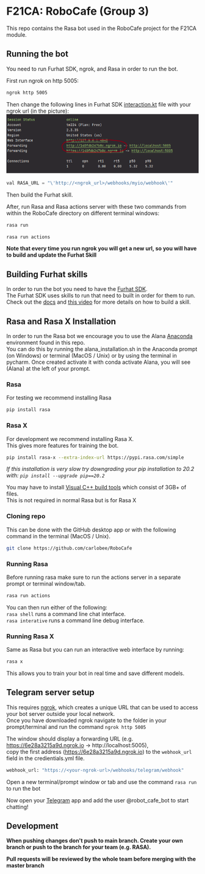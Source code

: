 # F21CA: RoboCafe (Group 3)

This repo contains the Rasa bot used in the RoboCafe project for the F21CA module.

## Running the bot

You need to run Furhat SDK, ngrok, and Rasa in order to run the bot.

First run ngrok on http 5005:
```bash
ngrok http 5005
```

Then change the following lines in Furhat SDK [interaction.kt](https://github.com/carlobee/RoboCafe/blob/NLU/furhat/Skill/src/main/kotlin/furhatos/app/skill/flow/interaction.kt) file with your ngrok url (in the picture):
![ngrok_url](https://github.com/carlobee/RoboCafe/blob/main/docs/ngrok_url.png?raw=true)
```java
val RASA_URL = "\'http://<ngrok_url>/webhooks/myio/webhook\'"
```

Then build the Furhat skill.

After, run Rasa and Rasa actions server with these two commands from within the RoboCafe directory on different terminal windows:
```bash
rasa run
```

```bash
rasa run actions
```

**Note that every time you run ngrok you will get a new url, so you will have to build and update the Furhat Skill**

## Building Furhat skills

In order to run the bot you need to have the [Furhat SDK](https://furhatrobotics.com/furhat-sdk/).  
The Furhat SDK uses skills to run that need to built in order for them to run.  
Check out the [docs](https://docs.furhat.io/gen1/skills/) and [this video](https://www.youtube.com/watch?v=McaRHpw5Wvk) for more details on how to build a skill.


## Rasa and Rasa X Installation
In order to run the Rasa bot we encourage you to use the Alana [Anaconda](https://www.anaconda.com/) environment found in this repo.   
You can do this by running the alana_installation.sh in the Anaconda prompt (on Windows) or terminal (MacOS / Unix) or by using the terminal in pycharm. Once created activate it with conda activate Alana, you will see (Alana) at the left of your prompt.

### Rasa
For testing we recommend installing Rasa

```bash
pip install rasa
```

### Rasa X
For development we recommend installing Rasa X.  
This gives more features for training the bot.

```bash
pip install rasa-x --extra-index-url https://pypi.rasa.com/simple
```

*If this installation is very slow try downgrading your pip installation to 20.2 with: `pip install --upgrade pip==20.2`*

You may have to install [Visual C++ build tools](https://go.microsoft.com/fwlink/?LinkId=691126) which consist of 3GB+ of files.  
This is not required in normal Rasa but is for Rasa X

### Cloning repo
This can be done with the GitHub desktop app or with the following command in the terminal (MacOS / Unix).  
```bash
git clone https://github.com/carlobee/RoboCafe
```

### Running Rasa
Before running rasa make sure to run the actions server in a separate prompt or terminal window/tab.
```bash
rasa run actions
```
You can then run either of the following:  
`rasa shell` runs a command line chat interface.  
`rasa interative` runs a command line debug interface.

### Running Rasa X
Same as Rasa but you can run an interactive web interface by running:
```bash
rasa x
```
This allows you to train your bot in real time and save different models.

## Telegram server setup
This requires [ngrok](https://ngrok.com/), which creates a unique URL that can be used to access your bot server outside your local network.   
Once you have downloaded ngrok navigate to the folder in your prompt/terminal and run the command `ngrok http 5005`

The window should display a forwarding URL (e.g.  https://6e28a3215a9d.ngrok.io -> http://localhost:5005),  
copy the first address (https://6e28a3215a9d.ngrok.io) to the `webhook_url` field in the credientials.yml file.
```python
webhook_url: "https://<your-ngrok-url>/webhooks/telegram/webhook"
```

Open a new terminal/prompt window or tab and use the command `rasa run` to run the bot

Now open your [Telegram](https://web.telegram.org/) app and add the user @robot_cafe_bot to start chatting!

## Development

**When pushing changes don't push to main branch. Create your own branch or push to the branch for your team (e.g.
RASA).**

**Pull requests will be reviewed by the whole team before merging with the master branch**
